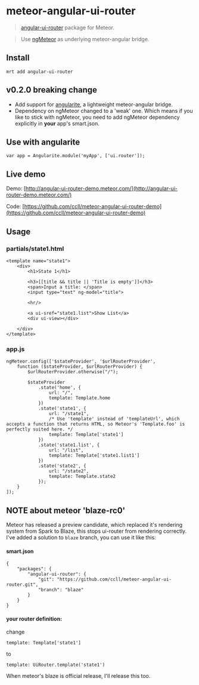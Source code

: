 meteor-angular-ui-router
========================

> [angular-ui-router](https://github.com/angular-ui/ui-router "angular-ui-router") package for Meteor.

> Use [ngMeteor](https://github.com/loneleeandroo/ngMeteor "ngMeteor") as underlying meteor-angular bridge.

## Install
```
mrt add angular-ui-router
```

## v0.2.0 breaking change

* Add support for [angularite](https://github.com/ccll/meteor-angularite), a lightweight meteor-angular bridge.
* Dependency on ngMeteor changed to a 'weak' one. Which means if you like to stick with ngMeteor, you need to add ngMeteor dependency explicitly in __your__ app's smart.json.


## Use with angularite
```
var app = Angularite.module('myApp', ['ui.router']);
```

## Live demo
Demo: [http://angular-ui-router-demo.meteor.com/](http://angular-ui-router-demo.meteor.com/)

Code: [https://github.com/ccll/meteor-angular-ui-router-demo](https://github.com/ccll/meteor-angular-ui-router-demo)

## Usage

### partials/state1.html
```
<template name="state1">
    <div>
        <h1>State 1</h1>

        <h3>[[title && title || 'Title is empty']]</h3>
        <span>Input a title: </span>
        <input type="text" ng-model="title">

        <hr/>

        <a ui-sref="state1.list">Show List</a>
        <div ui-view></div>

    </div>
</template>
```

### app.js
```
ngMeteor.config(['$stateProvider', '$urlRouterProvider',
    function ($stateProvider, $urlRouterProvider) {
        $urlRouterProvider.otherwise("/");

        $stateProvider
            .state('home', {
                url: "/",
                template: Template.home
            })
            .state('state1', {
                url: "/state1",
                /* Use 'template' instead of 'templateUrl', which accepts a function that returns HTML, so Meteor's 'Template.foo' is perfectly suited here. */
                template: Template['state1']
            })
            .state('state1.list', {
                url: "/list",
                template: Template['state1.list1']
            })
            .state('state2', {
                url: "/state2",
                template: Template.state2
            });
    }
]);
```


## NOTE about meteor 'blaze-rc0'

Meteor has released a preview candidate, which replaced it's rendering system from Spark to Blaze, this stops ui-router from rendering correctly.
I've added a solution to `blaze` branch, you can use it like this:

#### smart.json
```
{
    "packages": {
        "angular-ui-router": {
            "git": "https://github.com/ccll/meteor-angular-ui-router.git",
            "branch": "blaze"
        }
    }
}
```

#### your router definition:

change
```
template: Template['state1']
```
to
```
template: UiRouter.template('state1')
```

When meteor's blaze is official release, I'll release this too.
